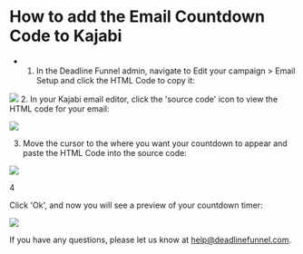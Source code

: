 # How to add the Email Countdown Code to Kajabi

- 1. In the Deadline Funnel admin, navigate to Edit your campaign &gt; Email Setup and click the HTML Code to copy it:

![](https://d33v4339jhl8k0.cloudfront.net/docs/assets/53974d6ce4b0c76107b109d1/images/5a7a235a0428634376cfdf91/file-Svl9NCk2Q7.png) 2. In your Kajabi email editor, click the 'source code' icon to view the HTML code for your email:

![](https://d33v4339jhl8k0.cloudfront.net/docs/assets/53974d6ce4b0c76107b109d1/images/5b97f9de2c7d3a03f89eabda/file-v1SwdUwSiD.png)

3. Move the cursor to the where you want your countdown to appear and paste the HTML Code into the source code:

![](https://d33v4339jhl8k0.cloudfront.net/docs/assets/53974d6ce4b0c76107b109d1/images/5b97f9fa0428631d7a8af8c2/file-9hrW2c9uMt.png)

4

Click 'Ok', and now you will see a preview of your countdown timer:

![](https://d33v4339jhl8k0.cloudfront.net/docs/assets/53974d6ce4b0c76107b109d1/images/5b97fa4c0428631d7a8af8c3/file-k1AWZgdYuf.png)

If you have any questions, please let us know at help@deadlinefunnel.com.

